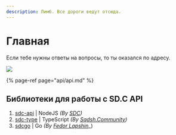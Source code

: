 ```yaml
---
description: Лимб. Все дороги ведут отсюда.
---
```


# Главная

Если тебе нужны ответы на вопросы, то ты оказался по адресу.

![](.gitbook/assets/mailservice.png)

{% page-ref page="api/api.md" %}

## Библиотеки для работы с SD.C API

1. [sdc-api](https://github.com/MegaVasiliy007/sdc-api) \| NodeJS _\(By_ [_SDC_](https://sdc.su/)_\)_
2. [sdc-type](https://github.com/sqdshcom/sdc-type) \| TypeScript _\(By_ [_Sqdsh.Community_](https://github.com/sqdshcom/)_\)_
3. [sdcgo](https://github.com/FedorLap2006/sdcgo) \| Go _\(By_ [_Fedor Lapshin_](https://github.com/FedorLap2006)_\)
